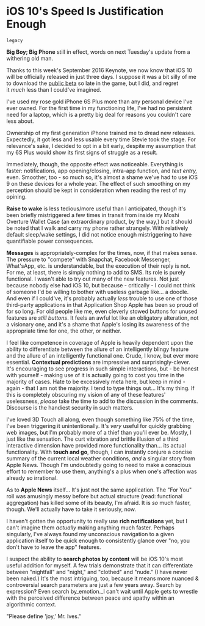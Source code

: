 # iOS 10's Speed Is Justification Enough

`legacy`

**Big Boy; Big Phone** still in effect, words on next Tuesday's update from a withering old man.

Thanks to this week's September 2016 Keynote, we now know that iOS 10 will be officially released in just three days. I suppose it was a bit silly of me to download the [public beta](http://www.imore.com/how-to-download-ios-10-public-beta) so late in the game, but I did, and regret it _much_ less than I could've imagined.

I've used my rose gold iPhone 6S Plus more than any personal device I've ever owned. For the first time in my functioning life, I've had no persistent need for a laptop, which is a pretty big deal for reasons you couldn't care less about.

Ownership of my first generation iPhone trained me to dread new releases. Expectedly, it got less and less usable every time Stevie took the stage. For relevance's sake, I decided to opt in a bit early, despite my assumption that my 6S Plus would show its first signs of struggle as a result.

Immediately, though, the opposite effect was noticeable. Everything is faster: notifications, app opening/closing, intra-app function, and _text entry,_ even. Smoother, too - so much so, it's almost a shame we've had to use iOS 9 on these devices for a whole year. The effect of such smoothing on my perception should be kept in consideration when reading the rest of my opining.

**Raise to wake** is less tedious/more useful than I anticipated, though it's been briefly mistriggered a few times in transit from inside my Moshi Overture Wallet Case (an extraordinary product, by the way,) but it should be noted that I walk and carry my phone rather strangely. With relatively default sleep/wake settings, I did not notice enough mistriggering to have quantifiable power consequences.

**Messages** is appropriately-complex for the times, now, if that makes sense. The pressure to "compete" with Snapchat, Facebook Messenger, What'sApp, etc. is understandable, but the execution of their reply is not. For me, at least, there is simply nothing to add to SMS. Its role is purely functional. I wasn't able to try out many of the new features. Not just because nobody else had iOS 10, but because - critically - I could not think of someone I'd be willing to bother with useless garbage like... a doodle. And even if I could've, it's probably actually _less_ trouble to use one of those third-party applications in that Application Shop Apple has been so proud of for so long. For old people like me, even cleverly stowed buttons for unused features are _still buttons_. It feels an awful lot like an obligatory alteration, not a visionary one, and it's a shame that Apple's losing its awareness of the appropriate time for one, the other, or neither. 

I feel like competence in coverage of Apple is heavily dependent upon the ability to differentiate between the allure of an intelligently blingy feature and the allure of an intelligently functional one. Crude, I know, but ever more essential. **Contextual predictions** are impressive and surprisingly-clever. It's encouraging to see progress in such simple interactions, but - be honest with yourself - making use of it is actually going to cost you time in the majority of cases. Hate to be excessively meta here, but keep in mind - again - that I am not the majority. I tend to type things out... It's my thing. If this is completely obscuring my vision of any of these features' uselessness, _please_ take the time to add to the discussion in the comments. Discourse is the handiest security in such matters. 

I've loved 3D Touch all along, even though something like 75% of the time, I've been triggering it unintentionally. It's _very_ useful for quickly grabbing web images, but I'm probably more of a thief than you'll ever be. Mostly, I just like the sensation. The curt vibration and brittle illusion of a third interactive dimension have provided more functionality than... its actual functionality. With **touch and go**, though, I can instantly conjure a concise summary of the current local weather conditions, _and_ a singular story from Apple News. Though I'm undoubtedly going to need to make a conscious effort to remember to use them, anything's a plus when one's affection was already so irrational.

As to **Apple News** itself... It's just not the same application. The "For You" roll was amusingly messy before but actual structure (read: functional aggregation) has killed some of its beauty, I'm afraid. It is _so_ much faster, though. We'll actually have to take it seriously, now.

I haven't gotten the opportunity to really use **rich notifications** yet, but I can't imagine them _actually_ making anything much faster. Perhaps singularly, I've always found my unconscious navigation to a given application itself to be quick enough to consistently glance over "no, you don't have to leave the app" features.

I suspect the ability to **search photos by content** will be iOS 10's most useful addition for myself. A few trials demonstrate that it can differentiate between "nightfall" and "night," and "clothed" and "nude." (I have never been naked.) It's the most intriguing, too, because it means more nuanced & controversial search parameters are just a few years away. Search by expression? Even search by_emotion._I can't wait until Apple gets to wrestle with the perceived difference between peace and apathy within an algorithmic context.

"Please define 'joy,' Mr. Ives."
